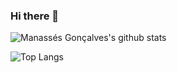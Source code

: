 ### Hi there 👋

![Manassés Gonçalves's github stats](https://github-readme-stats.vercel.app/api?username=ManassesGoncalves&theme=highcontrast)

![Top Langs](https://github-readme-stats.vercel.app/api/top-langs/?username=ManassesGoncalves&layout=highcontrast)

